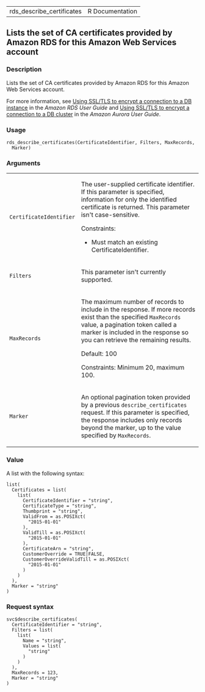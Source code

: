 <table style="width: 100%;">
<tbody>
<tr class="odd">
<td>rds_describe_certificates</td>
<td style="text-align: right;">R Documentation</td>
</tr>
</tbody>
</table>

## Lists the set of CA certificates provided by Amazon RDS for this Amazon Web Services account

### Description

Lists the set of CA certificates provided by Amazon RDS for this Amazon
Web Services account.

For more information, see [Using SSL/TLS to encrypt a connection to a DB
instance](https://docs.aws.amazon.com/AmazonRDS/latest/UserGuide/UsingWithRDS.SSL.html)
in the *Amazon RDS User Guide* and [Using SSL/TLS to encrypt a
connection to a DB
cluster](https://docs.aws.amazon.com/AmazonRDS/latest/AuroraUserGuide/UsingWithRDS.SSL.html)
in the *Amazon Aurora User Guide*.

### Usage

    rds_describe_certificates(CertificateIdentifier, Filters, MaxRecords,
      Marker)

### Arguments

<table>
<colgroup>
<col style="width: 35%" />
<col style="width: 65%" />
</colgroup>
<tbody>
<tr class="odd">
<td><code
id="rds_describe_certificates_:_CertificateIdentifier">CertificateIdentifier</code></td>
<td><p>The user-supplied certificate identifier. If this parameter is
specified, information for only the identified certificate is returned.
This parameter isn't case-sensitive.</p>
<p>Constraints:</p>
<ul>
<li><p>Must match an existing CertificateIdentifier.</p></li>
</ul></td>
</tr>
<tr class="even">
<td><code id="rds_describe_certificates_:_Filters">Filters</code></td>
<td><p>This parameter isn't currently supported.</p></td>
</tr>
<tr class="odd">
<td><code
id="rds_describe_certificates_:_MaxRecords">MaxRecords</code></td>
<td><p>The maximum number of records to include in the response. If more
records exist than the specified <code>MaxRecords</code> value, a
pagination token called a marker is included in the response so you can
retrieve the remaining results.</p>
<p>Default: 100</p>
<p>Constraints: Minimum 20, maximum 100.</p></td>
</tr>
<tr class="even">
<td><code id="rds_describe_certificates_:_Marker">Marker</code></td>
<td><p>An optional pagination token provided by a previous
<code>describe_certificates</code> request. If this parameter is
specified, the response includes only records beyond the marker, up to
the value specified by <code>MaxRecords</code>.</p></td>
</tr>
</tbody>
</table>

### Value

A list with the following syntax:

    list(
      Certificates = list(
        list(
          CertificateIdentifier = "string",
          CertificateType = "string",
          Thumbprint = "string",
          ValidFrom = as.POSIXct(
            "2015-01-01"
          ),
          ValidTill = as.POSIXct(
            "2015-01-01"
          ),
          CertificateArn = "string",
          CustomerOverride = TRUE|FALSE,
          CustomerOverrideValidTill = as.POSIXct(
            "2015-01-01"
          )
        )
      ),
      Marker = "string"
    )

### Request syntax

    svc$describe_certificates(
      CertificateIdentifier = "string",
      Filters = list(
        list(
          Name = "string",
          Values = list(
            "string"
          )
        )
      ),
      MaxRecords = 123,
      Marker = "string"
    )
